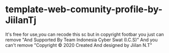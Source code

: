 # template-web-comunity-profile-by-JiilanTj
It's free for use,you can recode this sc but in copyright footbar you just can remove "And Supported By Team Indonesia Cyber Swat (I.C.S)" And you can't remove "Copyright © 2020 Created And designed by Jiilan N.T"
